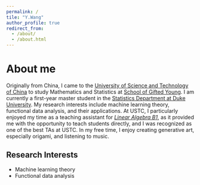 ```yaml
---
permalink: /
tile: "Y.Wang"
author_profile: true
redirect_from: 
  - /about/
  - /about.html
---
```


About me
======
Originally from China, I came to the [University of Science and Technology of China](https://en.ustc.edu.cn/) to study Mathematics and Statistics at [School of Gifted Young](https://en.scgy.ustc.edu.cn/). I am currently a first-year master student in the [Statistics Department at Duke University](https://stat.duke.edu/). My research interests include machine learning theory, functional data analysis, and their applications. At USTC, I particularly enjoyed my time as a teaching assistant for *[Linear Algebra B1](https://yixiao-wang-stats.github.io/teaching/2023-Spring-MATH1009-Linear-Algebra-B1)*, as it provided me with the opportunity to teach students directly, and I was recognized as one of the best TAs at USTC. In my free time, I enjoy creating generative art, especially origami, and listening to music.

Research Interests
------
- Machine learning theory
- Functional data analysis
